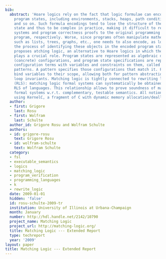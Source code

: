 ```yaml
---
bib:
  abstract: 'Hoare logics rely on the fact that logic formulae can encode, or specify,
    program states, including environments, stacks, heaps, path conditions, data constraints,
    and so on. Such formula encodings tend to lose the structure of the original program
    state and thus to be complex in practice, making it difficult to relate formal
    systems and program correctness proofs to the original programming language and
    program, respectively. Worse, since programs often manipulate mathematical objects
    such as lists, trees, graphs, etc., one needs to also encode, as logical formulae,
    the process of identifying these objects in the encoded program state. This paper
    proposes atching logic, an alternative to Hoare logics in which the state structure
    plays a crucial role. Program states are represented as algebraic data-types called
    (concrete) configurations, and program state specifications are represented as
    configuration terms with variables and constraints on them, called (configuration)
    patterns. A pattern specifies those configurations that match it. Patterns can
    bind variables to their scope, allowing both for pattern abstraction and for expressing
    loop invariants. Matching logic is tightly connected to rewriting logic semantics
    (RLS): matching logic formal systems can systematically be obtained from executable
    RLS of languages. This relationship allows to prove soundness of matching logic
    formal systems w.r.t. complementary, testable semantics. All notions are exemplified
    using KernelC, a fragment of C with dynamic memory allocation/deallocation.'
  author:
  - first: Grigore
    last: Rosu
  - first: Wolfram
    last: Schulte
  author_id: Grigore Rosu and Wolfram Schulte
  authors:
  - id: grigore-rosu
    text: Grigore Rosu
  - id: wolfram-schulte
    text: Wolfram Schulte
  category:
  - fsl
  - executable_semantics
  - logics
  - matching_logic
  - program_verification
  - programming_languages
  - k
  - rewrite_logic
  date: 2009-01-01
  hidden: 'false'
  id: rosu-schulte-2009-tr
  institution: University of Illinois at Urbana-Champaign
  month: January
  number: http://hdl.handle.net/2142/10790
  project_name: Matching Logic
  project_url: http://matching-logic.org/
  title: Matching Logic --- Extended Report
  type: techreport
  year: '2009'
layout: paper
title: Matching Logic --- Extended Report
---
```

